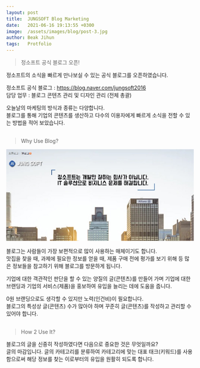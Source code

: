 ```yaml
---
layout: post
title:  JUNGSOFT Blog Marketing
date:   2021-06-16 19:13:55 +0300
image:  /assets/images/blog/post-3.jpg
author: Beak Jihun
tags:   Protfolio
---
```


> 정소프트 공식 블로그 오픈!

정소프트의 소식을 빠르게 만나보실 수 있는 공식 블로그를 오픈하였습니다.  

정소프트 공식 블로그 : <https://blog.naver.com/jungsoft2016>  
담당 업무 : 블로그 콘텐츠 관리 및 디자인 관리 (전체 총괄)  

오늘날의 마케팅의 방식과 종류는 다양합니다.  
블로그를 통해 기업의 콘텐츠를 생산하고 다수의 이용자에게 빠르게 소식을 전할 수 있는 방법을 적어 보았습니다.  
<br>
> Why Use Blog?

![](/assets/images/blog/post-3_1.jpg)

블로그는 사람들이 가장 보편적으로 많이 사용하는 매체이기도 합니다.  
맛집을 찾을 때, 과제에 필요한 정보를 얻을 때, 제품 구매 전에 평가를 보기 위해 등 많은 정보들을 참고하기 위해 블로그를 방문하게 됩니다.

기업에 대한 객관적인 판단을 할 수 있는 양질의 글(콘텐츠)를 만들어 가며 기업에 대한 브랜딩과 기업의 서비스(제품)을 홍보하여 유입을 늘리는 데에 도움을 줍니다.

0원 브랜딩으로도 생각할 수 있지만 노력(인건비)이 필요합니다.  
블로그의 특성상 글(콘텐츠) 수가 많아야 하며 꾸준히 글(콘텐츠)를 작성하고 관리할 수 있어야 합니다.  
<br>
> How 2 Use It?

블로그의 글을 신중히 작성하였다면 다음으로 중요한 것은 무엇일까요?  
글의 마감입니다. 글의 카테고리를 분류하여 카테고리에 맞는 대표 태크(키워드)를 사용함으로써 해당 정보를 찾는 이로부터의 유입을 원활히 되도록 합니다.
